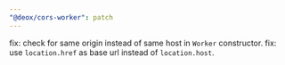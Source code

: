 ```yaml
---
"@deox/cors-worker": patch
---
```


fix: check for same origin instead of same host in `Worker` constructor.
fix: use `location.href` as base url instead of `location.host`.
